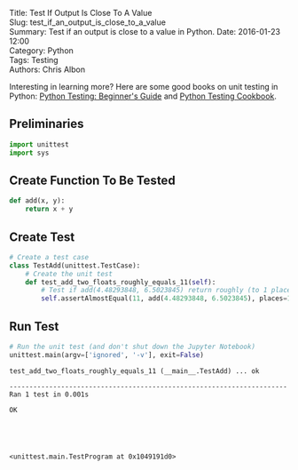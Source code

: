 Title: Test If Output Is Close To A Value  
Slug: test_if_an_output_is_close_to_a_value  
Summary: Test if an output is close to a value in Python.
Date: 2016-01-23 12:00  
Category: Python  
Tags: Testing  
Authors: Chris Albon  

Interesting in learning more? Here are some good books on unit testing in Python: [Python Testing: Beginner's Guide](http://amzn.to/2j6dHLc) and [Python Testing Cookbook](http://amzn.to/2j6hubL).

## Preliminaries


```python
import unittest
import sys
```

## Create Function To Be Tested


```python
def add(x, y):
    return x + y
```

## Create Test


```python
# Create a test case
class TestAdd(unittest.TestCase):
    # Create the unit test
    def test_add_two_floats_roughly_equals_11(self):
        # Test if add(4.48293848, 6.5023845) return roughly (to 1 place) 11 (actual product: 10.98532298)
        self.assertAlmostEqual(11, add(4.48293848, 6.5023845), places=1)
```

## Run Test


```python
# Run the unit test (and don't shut down the Jupyter Notebook)
unittest.main(argv=['ignored', '-v'], exit=False)
```

    test_add_two_floats_roughly_equals_11 (__main__.TestAdd) ... ok

    ----------------------------------------------------------------------
    Ran 1 test in 0.001s

    OK





    <unittest.main.TestProgram at 0x1049191d0>
